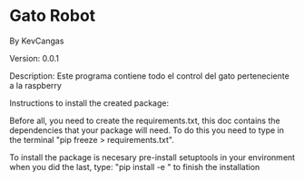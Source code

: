 # Gato Robot

By KevCangas

Version: 0.0.1

Description: 
Este programa contiene todo el control del gato perteneciente a la raspberry

Instructions to install the created package:

Before all, you need to create the requirements.txt, this doc contains the
dependencies that your package will need. To do this you need to type in the
terminal "pip freeze > requirements.txt".

To install the package is necesary pre-install setuptools in your environment
when you did the last, type: "pip install -e <directory-of-your-package>" to finish the installation